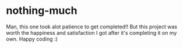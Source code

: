 # nothing-much
Man, this one took alot patience to get completed!! But this project was worth the happiness and satisfaction I got after it's completing it on my own. Happy coding :)